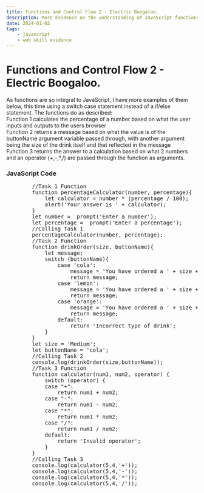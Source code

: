 ```yaml
---
title: Functions and Control Flow 2 - Electric Boogaloo.
description: More Evidence on the understanding of JavaScript functions and control flow.
date: 2024-01-02
tags: 
    - javascript
    - web skill evidence
---
```


<div class="container fluid">
  <h1 class="col align-self-center">Functions and Control Flow 2 - Electric Boogaloo.</h1>
  <div class="row justify-content-center">
    <p class="col-8">
    As functions are so integral to JavaScript, I have more examples of them below, this time using a switch case statement instead of a if/else statement. The functions do as described: <br />
    Function 1 calculates the percentage of a number based on what the user inputs and outputs to the users browser<br />
    Function 2 returns a message based on what the value is of the buttonName argument variable passed through, with another argument being the size of the drink itself and that reflected in the message <br />
    Function 3 returns the answer to a calculation based on what 2 numbers and an operator (+,-,*,/) are passed through the function as arguments. 
    </p>
	<h3 class="row">JavaScript Code</h3>
	<pre class="col-8">
        //Task 1 Function
        function percentageCalculator(number, percentage){
            let calculator = number * (percentage / 100);
            alert('Your answer is ' + calculator);
        }
        let number =  prompt('Enter a number');
        let percentage =  prompt('Enter a percentage');
        //Calling Task 1
        percentageCalculator(number, percentage);
        //Task 2 Function
        function drinkOrder(size, buttonName){
            let message;
            switch (buttonName){
                case 'cola':
                    message = 'You have ordered a ' + size + ' of Cola';
                    return message;
                case 'lemon':
                    message = 'You have ordered a ' + size + ' of Lemonade';
                    return message;
                case 'orange':
                    message = 'You have ordered a ' + size + ' of Orangeade';
                    return message;
                default:
                    return 'Incorrect type of drink';        
            }
        }
        let size = 'Medium';
        let buttonName = 'cola';
        //Calling Task 2
        console.log(drinkOrder(size,buttonName));
        //Task 3 Function
        function calculator(num1, num2, operator) {
            switch (operator) {
            case "+":
                return num1 + num2;
            case "-":
                return num1 - num2;
            case "*":
                return num1 * num2;
            case "/":
                return num1 / num2;
            default:
                return 'Invalid operator';
            }
        }
        //Calling Task 3
        console.log(calculator(5,4,'+'));
        console.log(calculator(5,4,'-'));
        console.log(calculator(5,4,'*'));
        console.log(calculator(5,4,'/'));
    </pre>
  </div>
</div>
